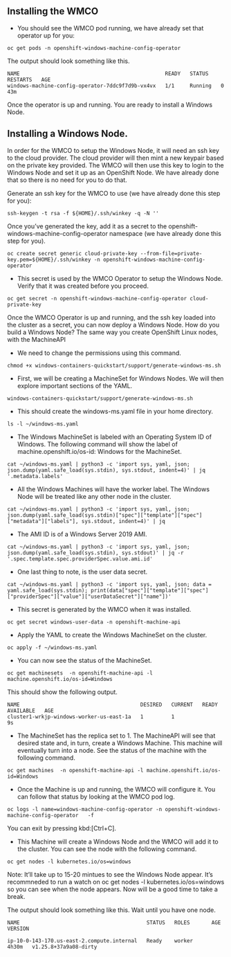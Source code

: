 ## Installing the WMCO

* You should see the WMCO pod running, we have already set that operator up for you:

```shell
oc get pods -n openshift-windows-machine-config-operator
```

The output should look something like this.

```shell
NAME                                               READY   STATUS    RESTARTS   AGE
windows-machine-config-operator-7ddc9f7d9b-vx4vx   1/1     Running   0          43m
```

Once the operator is up and running. You are ready to install a Windows Node.

## Installing a Windows Node.

In order for the WMCO to setup the Windows Node, it will need an ssh key to the cloud provider. The cloud provider will then mint a new keypair based on the private key provided. The WMCO will then use this key to login to the Windows Node and set it up as an OpenShift Node. We have already done that so there is no need for you to do that.

Generate an ssh key for the WMCO to use (we have already done this step for you):

```shell
ssh-keygen -t rsa -f ${HOME}/.ssh/winkey -q -N ''
```

Once you’ve generated the key, add it as a secret to the openshift-windows-machine-config-operator namespace (we have already done this step for you).

```shell
oc create secret generic cloud-private-key --from-file=private-key.pem=${HOME}/.ssh/winkey -n openshift-windows-machine-config-operator
```

* This secret is used by the WMCO Operator to setup the Windows Node. Verify that it was created before you proceed.

```shell
oc get secret -n openshift-windows-machine-config-operator cloud-private-key
```

Once the WMCO Operator is up and running, and the ssh key loaded into the cluster as a secret, you can now deploy a Windows Node. How do you build a Windows Node? The same way you create OpenShift Linux nodes, with the MachineAPI

* We need to change the permissions using this command.

```shell
chmod +x windows-containers-quickstart/support/generate-windows-ms.sh
```

* First, we will be creating a MachineSet for Windows Nodes. We will then explore important sections of the YAML.

```shell
windows-containers-quickstart/support/generate-windows-ms.sh
```

* This should create the windows-ms.yaml file in your home directory.

```shell
ls -l ~/windows-ms.yaml
```

* The Windows MachineSet is labeled with an Operating System ID of Windows. The following command will show the label of machine.openshift.io/os-id: Windows for the MachineSet.

```shell
cat ~/windows-ms.yaml | python3 -c 'import sys, yaml, json; json.dump(yaml.safe_load(sys.stdin), sys.stdout, indent=4)' | jq '.metadata.labels'
```

* All the Windows Machines will have the worker label. The Windows Node will be treated like any other node in the cluster.

```shell
cat ~/windows-ms.yaml | python3 -c 'import sys, yaml, json; json.dump(yaml.safe_load(sys.stdin)["spec"]["template"]["spec"]["metadata"]["labels"], sys.stdout, indent=4)' | jq
```

* The AMI ID is of a Windows Server 2019 AMI.

```shell
cat ~/windows-ms.yaml | python3 -c 'import sys, yaml, json; json.dump(yaml.safe_load(sys.stdin), sys.stdout)' | jq -r '.spec.template.spec.providerSpec.value.ami.id'
```

* One last thing to note, is the user data secret.

```shell
cat ~/windows-ms.yaml | python3 -c 'import sys, yaml, json; data = yaml.safe_load(sys.stdin); print(data["spec"]["template"]["spec"]["providerSpec"]["value"]["userDataSecret"]["name"])'
```

* This secret is generated by the WMCO when it was installed.

```shell
oc get secret windows-user-data -n openshift-machine-api
```

* Apply the YAML to create the Windows MachineSet on the cluster.

```shell
oc apply -f ~/windows-ms.yaml
```

* You can now see the status of the MachineSet.

```shell
oc get machinesets  -n openshift-machine-api -l machine.openshift.io/os-id=Windows
```

This should show the following output.

```shell
NAME                                       DESIRED   CURRENT   READY   AVAILABLE   AGE
cluster1-wrkjp-windows-worker-us-east-1a   1         1                             9s
```

* The MachineSet has the replica set to 1. The MachineAPI will see that desired state and, in turn, create a Windows Machine. This machine will eventually turn into a node. See the status of the machine with the following command.

```shell
oc get machines  -n openshift-machine-api -l machine.openshift.io/os-id=Windows
```

* Once the Machine is up and running, the WMCO will configure it. You can follow that status by looking at the WMCO pod log.

```shell
oc logs -l name=windows-machine-config-operator -n openshift-windows-machine-config-operator   -f
```

You can exit by pressing kbd:[Ctrl+C].

* This Machine will create a Windows Node and the WMCO will add it to the cluster. You can see the node with the following command.

```shell
oc get nodes -l kubernetes.io/os=windows
```

Note: It’ll take up to 15-20 mintues to see the Windows Node appear. It’s recommneded to run a watch on oc get nodes -l kubernetes.io/os=windows so you can see when the node appears. Now will be a good time to take a break.

The output should look something like this. Wait until you have one node.

```shell
NAME                                         STATUS   ROLES       AGE      VERSION

ip-10-0-143-170.us-east-2.compute.internal   Ready    worker      4h30m   v1.25.8+37a9a08-dirty
```




<br/><br/><br/>
<br/><br/><br/>
<br/><br/><br/>


